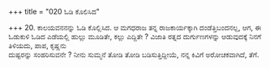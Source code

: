 +++
title = "020 ಓಡಿ ಕೊಲಿಸಿದ"

+++
20.  ಕಾಲಯವನನನ್ನು ಓಡಿ ಕೊಲ್ಲಿಸಿದ. ಆ ಮಗಧರಾಜ ತನ್ನ ರಾಜಕಾರ್ಯಕ್ಕಾಗಿ ದಂಡೆತ್ತಿಬಂದನಲ್ಲ, ಆಗ, ಈ ಓಡುಕುಳಿ  ಓಡಿದ ಎಡೆಯಲ್ಲಿ ಹುಲ್ಲು ಮೂಡಿತೇ, ಕಲ್ಲು ಎದ್ದಿತೇ ? ವಿಜಾತಿ ರತ್ನದ ದುರ್ಗುಣಗಳನ್ನು ಆಡುವುದಕ್ಕೆ ನಿನಗೆ ತಿಳಿಯದು, ಪಾಪ, ಕೃಷ್ಣನು   
ದುಷ್ಟರನ್ನು ಸಂಹರಿಸುವನೇ ? ನೀನು ಸುಮ್ಮನೆ ತೋಡಿ ತೋಡಿ ಬಡಿಸುತ್ತಿದ್ದೀಯೆ, ನನ್ನ ಕಿವಿಗೆ ಅರೋಚಕವಾಗಿದೆ, ತೆಗೆ.